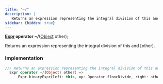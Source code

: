 ```yaml
---
title: "~/"
description: |
   Returns an expression representing the integral division of this and [other].
sidebar: {hidden: true}
---
```

<span class="dart-code"><strong>[Expr] operator ~/</strong>(<span class="nobr">[Object] other</span>);</span>

 Returns an expression representing the integral division of this and [other].
### Implementation
```dart
/// Returns an expression representing the integral division of this and [other].
  Expr operator ~/(Object? other) =>
      Expr.binaryExpr(left: this, op: Operator.floorDivide, right: other.expr);
```

[Expr]: /reference/classes/expr/
[Object]: https://api.flutter.dev/flutter/dart-core/Object-class.html